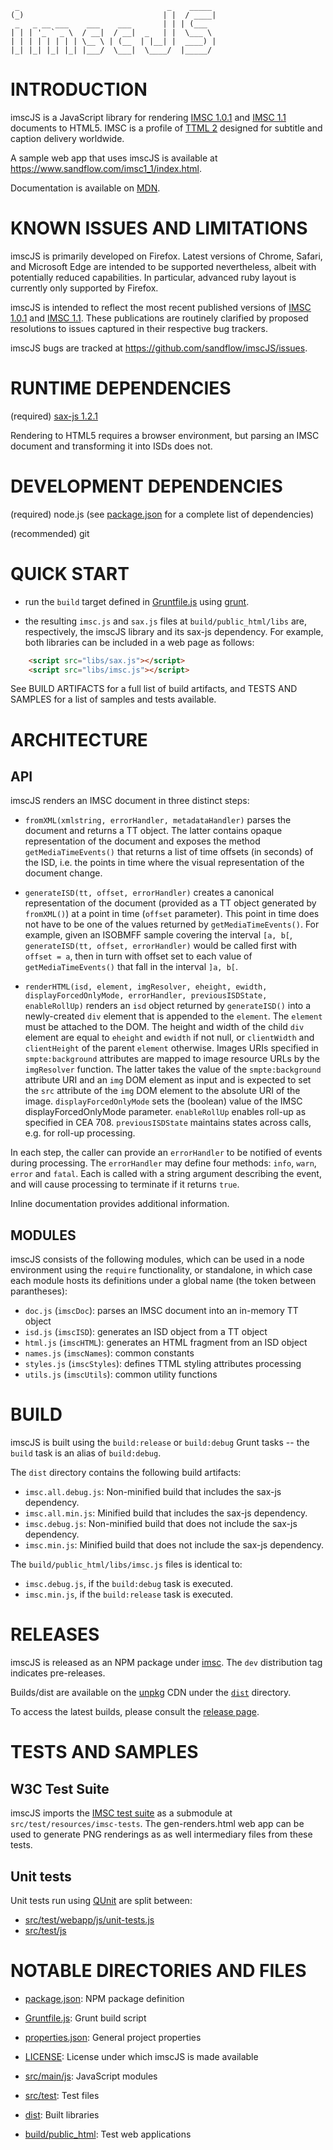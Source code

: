      _                                 _    _____ 
    (_)                               | |  / ____|
     _   _ __ ___    ___    ___       | | | (___  
    | | | '_ ` _ \  / __|  / __|  _   | |  \___ \ 
    | | | | | | | | \__ \ | (__  | |__| |  ____) |
    |_| |_| |_| |_| |___/  \___|  \____/  |_____/ 
                                                  
                                  
                                  
INTRODUCTION
============

imscJS is a JavaScript library for rendering [IMSC 1.0.1](https://www.w3.org/TR/ttml-imsc1.0.1/) and [IMSC 1.1](https://www.w3.org/TR/ttml-imsc1.1/) documents to HTML5. IMSC is a profile of [TTML 2](https://www.w3.org/TR/ttml2/) designed for subtitle and caption delivery worldwide.

A sample web app that uses imscJS is available at https://www.sandflow.com/imsc1_1/index.html.

Documentation is available on [MDN](https://developer.mozilla.org/en-US/docs/Related/IMSC).



KNOWN ISSUES AND LIMITATIONS
============================

imscJS is primarily developed on Firefox. Latest versions of Chrome, Safari, and Microsoft Edge are intended to be supported nevertheless, albeit with potentially reduced capabilities. In particular, advanced ruby layout is currently only supported by Firefox.

imscJS is intended to reflect the most recent published versions of [IMSC 1.0.1](https://www.w3.org/TR/ttml-imsc1.0.1/) and [IMSC 1.1](https://www.w3.org/TR/ttml-imsc1.1/). These publications are routinely clarified by proposed resolutions to issues captured in their respective bug trackers.

imscJS bugs are tracked at https://github.com/sandflow/imscJS/issues.



RUNTIME DEPENDENCIES
====================

(required) [sax-js 1.2.1](https://www.npmjs.com/package/sax)

Rendering to HTML5 requires a browser environment, but parsing an IMSC document and transforming it into ISDs does not.



DEVELOPMENT DEPENDENCIES
========================

(required) node.js (see [package.json](package.json) for a complete list of dependencies)

(recommended) git



QUICK START
===========

* run the `build` target defined in [Gruntfile.js](Gruntfile.js) using [grunt](http://gruntjs.com/).

* the resulting `imsc.js` and `sax.js` files at `build/public_html/libs` are, respectively, the imscJS library and its sax-js dependency. For example, both libraries can be included in a web page as follows:

```html
    <script src="libs/sax.js"></script>
    <script src="libs/imsc.js"></script>
```

See BUILD ARTIFACTS for a full list of build artifacts, and TESTS AND SAMPLES for a list of samples and tests available.



ARCHITECTURE
============

API
---

imscJS renders an IMSC document in three distinct steps:

* `fromXML(xmlstring, errorHandler, metadataHandler)` parses the document and returns a TT object. The latter contains opaque representation of the document and exposes the method `getMediaTimeEvents()` that returns a list of time offsets (in seconds) of the ISD, i.e. the points in time where the visual representation of the document change.

* `generateISD(tt, offset, errorHandler)` creates a canonical representation of the document (provided as a TT object generated by `fromXML()`) at a point in time (`offset` parameter). This point in time does not have to be one of the values returned by `getMediaTimeEvents()`. For example, given an ISOBMFF sample covering the interval `[a, b[`, `generateISD(tt, offset, errorHandler)` would be called first with `offset = a`, then in turn with offset set to each value of `getMediaTimeEvents()` that fall in the interval `]a, b[`.

* `renderHTML(isd, element, imgResolver, eheight, ewidth, displayForcedOnlyMode, errorHandler, previousISDState, enableRollUp)` renders an `isd` object returned by `generateISD()` into a newly-created `div` element that is appended to the `element`. The `element` must be attached to the DOM. The height and width of the child `div` element are equal to `eheight` and `ewidth` if not null, or `clientWidth` and `clientHeight` of the parent `element` otherwise. Images URIs specified in `smpte:background` attributes are mapped to image resource URLs by the `imgResolver` function. The latter takes the value of the `smpte:background` attribute URI and an `img` DOM element as input and is expected to set the `src` attribute of the `img` DOM element to the absolute URI of the image. `displayForcedOnlyMode` sets the (boolean) value of the IMSC displayForcedOnlyMode parameter. `enableRollUp` enables roll-up as specified in CEA 708. `previousISDState` maintains states across calls, e.g. for roll-up processing.

In each step, the caller can provide an `errorHandler` to be notified of events during processing. The `errorHandler` may define four methods: `info`, `warn`, `error` and `fatal`. Each is called with a string argument describing the event, and will cause processing to terminate if it returns `true`.

Inline documentation provides additional information.


MODULES
-------

imscJS consists of the following modules, which can be used in a node 
environment using the `require` functionality, or standalone, in which case each module hosts its 
definitions under a global name (the token between parantheses):

* `doc.js` (`imscDoc`): parses an IMSC document into an in-memory TT object
* `isd.js` (`imscISD`): generates an ISD object from a TT object
* `html.js` (`imscHTML`): generates an HTML fragment from an ISD object
* `names.js` (`imscNames`): common constants
* `styles.js` (`imscStyles`): defines TTML styling attributes processing
* `utils.js` (`imscUtils`): common utility functions



BUILD
=====

imscJS is built using the `build:release` or `build:debug` Grunt tasks -- the `build` task is an alias of `build:debug`.

The `dist` directory contains the following build artifacts:
* `imsc.all.debug.js`: Non-minified build that includes the sax-js dependency.
* `imsc.all.min.js`: Minified build that includes the sax-js dependency.
* `imsc.debug.js`: Non-minified build that does not include the sax-js dependency.
* `imsc.min.js`: Minified build that does not include the sax-js dependency.

The `build/public_html/libs/imsc.js` files is identical to:
* `imsc.debug.js`, if the `build:debug` task is executed.
* `imsc.min.js`, if the `build:release` task is executed.



RELEASES
========

imscJS is released as an NPM package under [imsc](https://www.npmjs.com/package/imsc). The `dev` distribution tag indicates pre-releases.

Builds/dist are available on the [unpkg](https://unpkg.com/) CDN under the [`dist`](https://unpkg.com/browse/imsc/dist/) directory.

To access the latest builds, please consult the [release page](https://github.com/sandflow/imscJS/releases).



TESTS AND SAMPLES
=================


W3C Test Suite
--------------

imscJS imports the [IMSC test suite](https://github.com/w3c/imsc-tests) as a submodule at `src/test/resources/imsc-tests`. The gen-renders.html web app can be used to generate PNG renderings as as well intermediary files from these tests.


Unit tests
----------

Unit tests run using [QUnit](https://qunitjs.com/) are split between:

* [src/test/webapp/js/unit-tests.js](src/test/webapp/js/unit-tests.js)
* [src/test/js](src/test/js)


NOTABLE DIRECTORIES AND FILES
=============================

* [package.json](package.json): NPM package definition

* [Gruntfile.js](Gruntfile.js): Grunt build script

* [properties.json](properties.json): General project properties

* [LICENSE](LICENSE): License under which imscJS is made available

* [src/main/js](src/main/js): JavaScript modules

* [src/test](src/test): Test files

* [dist](dist): Built libraries

* [build/public_html](build/public_html): Test web applications
